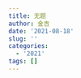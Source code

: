 ```yaml
---
title: 无题
author: 金吉
date: '2021-08-18'
slug: ''
categories:
  - '2021'
tags: []
---
```



<script>
(function() {
  var m = document.querySelector('.main');
  if (!document.createTreeWalker) {
    m.style.display = 'none'; return;
  }
  function textNodes(el) {
    var n, a = [], walk = document.createTreeWalker(el,
NodeFilter.SHOW_TEXT, null, false);
    while(n = walk.nextNode()) a.push(n);
    return a;
  }
  function manipulate(str) {
    var res = [], n;
    for (var i = 0; i < str.length; i++) {
      n = str.charCodeAt(i) - 1;
      if (n < 0) n = 65535;
      res.push(String.fromCharCode(n));
    }
    return res.join('');
  }
  textNodes(m).forEach(function(el) {
    el.textContent = manipulate(el.textContent);
  });
})();
</script>


